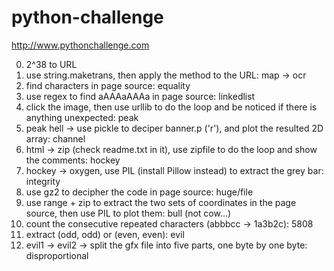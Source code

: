 # python-challenge
http://www.pythonchallenge.com

0. 2^38 to URL
0. use string.maketrans, then apply the method to the URL: map -> ocr
0. find characters in page source: equality
0. use regex to find aAAAaAAAa in page source: linkedlist
0. click the image, then use urllib to do the loop and be noticed if there is anything unexpected: peak
0. peak hell -> use pickle to deciper banner.p ('r'), and plot the resulted 2D array: channel
0. html -> zip (check readme.txt in it), use zipfile to do the loop and show the comments: hockey
0. hockey -> oxygen, use PIL (install Pillow instead) to extract the grey bar: integrity
0. use gz2 to decipher the code in page source: huge/file
0. use range + zip to extract the two sets of coordinates in the page source, then use PIL to plot them: bull (not cow...)
0. count the consecutive repeated characters (abbbcc -> 1a3b2c): 5808
0. extract (odd, odd) or (even, even): evil
0. evil1 -> evil2 -> split the gfx file into five parts, one byte by one byte: disproportional
